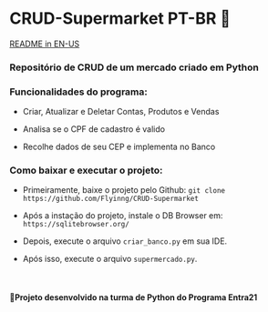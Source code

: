 # CRUD-Supermarket PT-BR 🛒

[README in EN-US](https://github.com/Flyinng/CRUD-Supermarket/blob/main/README.md)

### Repositório de CRUD de um mercado criado em Python

### Funcionalidades do programa:

 - Criar, Atualizar e Deletar Contas, Produtos e Vendas

 - Analisa se o CPF de cadastro é valido

 - Recolhe dados de seu CEP e implementa no Banco 

### Como baixar e executar o projeto:

 - Primeiramente, baixe o projeto pelo Github: ``git clone https://github.com/Flyinng/CRUD-Supermarket``

 - Após a instação do projeto, instale o DB Browser em: ``https://sqlitebrowser.org/``

 - Depois, execute o arquivo ``criar_banco.py`` em sua IDE.

 - Após isso, execute o arquivo ``supermercado.py``.

<br>
<h4> 📜Projeto desenvolvido na turma de Python do Programa Entra21 </h4>
